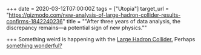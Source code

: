 +++
date = 2020-03-12T07:00:00Z
tags = ["Utopia"]
target_url = "https://gizmodo.com/new-analysis-of-large-hadron-collider-results-confirms-1842240236"
title = "\"After three years of data analysis, the discrepancy remains—a potential sign of new physics.\""

+++
Something weird is happening with the [Large Hadron Collider.](https://en.wikipedia.org/wiki/Large_Hadron_Collider "Large Hadron Collider") Perhaps [something wonderful?](https://www.youtube.com/watch?v=rfvQ9yQjTl4 "something wonderful")